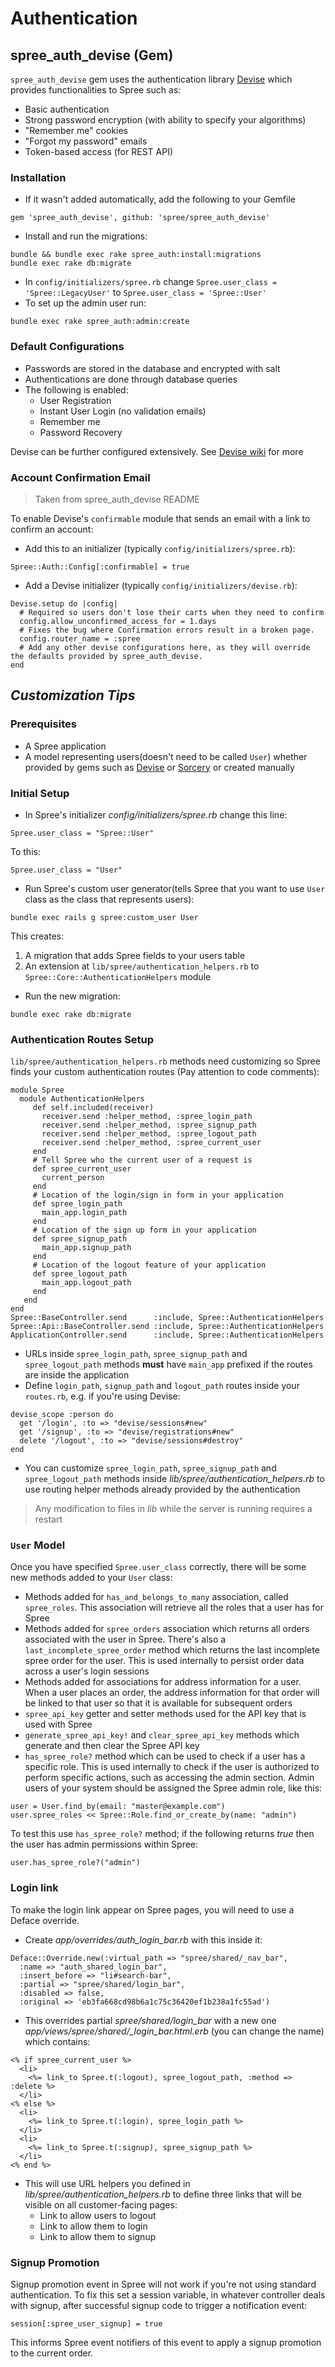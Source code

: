 # Authentication

## spree_auth_devise (Gem)
`spree_auth_devise` gem uses the authentication library
[Devise](https://github.com/plataformatec/devise/wiki) which provides functionalities to Spree
such as:
- Basic authentication
- Strong password encryption (with ability to specify your algorithms)
- "Remember me" cookies
- "Forgot my password" emails
- Token-based access (for REST API)

### Installation
* If it wasn't added automatically, add the following to your Gemfile
```
gem 'spree_auth_devise', github: 'spree/spree_auth_devise'
```
* Install and run the migrations:
```shell
bundle && bundle exec rake spree_auth:install:migrations
bundle exec rake db:migrate
```
* In `config/initializers/spree.rb` change `Spree.user_class = 'Spree::LegacyUser'` to
`Spree.user_class = 'Spree::User'`
* To set up the admin user run:
```shell
bundle exec rake spree_auth:admin:create
```

### Default Configurations
* Passwords are stored in the database and encrypted with salt
* Authentications are done through database queries
* The following is enabled:
  * User Registration
  * Instant User Login (no validation emails)
  * Remember me
  * Password Recovery

Devise can be further configured extensively. See
[Devise wiki](https://github.com/plataformatec/devise/wiki) for more

### Account Confirmation Email
> Taken from spree_auth_devise README

To enable Devise's `confirmable` module that sends an email with a link to confirm an account:
* Add this to an initializer (typically `config/initializers/spree.rb`):
```
Spree::Auth::Config[:confirmable] = true
```
* Add a Devise initializer (typically `config/initializers/devise.rb`):
```
Devise.setup do |config|
  # Required so users don't lose their carts when they need to confirm
  config.allow_unconfirmed_access_for = 1.days
  # Fixes the bug where Confirmation errors result in a broken page.
  config.router_name = :spree
  # Add any other devise configurations here, as they will override the defaults provided by spree_auth_devise.
end
```

## *Customization Tips*
### Prerequisites
* A Spree application
* A model representing users(doesn't need to be called `User`) whether provided by gems such as
[Devise](https://github.com/plataformatec/devise) or
[Sorcery](https://github.com/NoamB/sorcery) or created manually

### Initial Setup
* In Spree's initializer *config/initializers/spree.rb* change this line:
```
Spree.user_class = "Spree::User"
```
To this:
```
Spree.user_class = "User"
```
* Run Spree's custom user generator(tells Spree that you want to use `User` class as the class
that represents users):

```shell
bundle exec rails g spree:custom_user User
```
This creates:
1. A migration that adds Spree fields to your users table
2. An extension at `lib/spree/authentication_helpers.rb` to
  `Spree::Core::AuthenticationHelpers` module


* Run the new migration:
```shell
bundle exec rake db:migrate
```

### Authentication Routes Setup
`lib/spree/authentication_helpers.rb` methods need customizing so Spree finds your custom
authentication routes (Pay attention to code comments):
```
module Spree
  module AuthenticationHelpers
     def self.included(receiver)
       receiver.send :helper_method, :spree_login_path
       receiver.send :helper_method, :spree_signup_path
       receiver.send :helper_method, :spree_logout_path
       receiver.send :helper_method, :spree_current_user
     end
     # Tell Spree who the current user of a request is
     def spree_current_user
       current_person
     end
     # Location of the login/sign in form in your application
     def spree_login_path
       main_app.login_path
     end
     # Location of the sign up form in your application
     def spree_signup_path
       main_app.signup_path
     end
     # Location of the logout feature of your application
     def spree_logout_path
       main_app.logout_path
     end
   end
end
Spree::BaseController.send      :include, Spree::AuthenticationHelpers
Spree::Api::BaseController.send :include, Spree::AuthenticationHelpers
ApplicationController.send      :include, Spree::AuthenticationHelpers
```
* URLs inside `spree_login_path`, `spree_signup_path` and `spree_logout_path` methods **must**
have `main_app` prefixed if the routes are inside the application
* Define `login_path`, `signup_path` and `logout_path` routes inside your `routes.rb`, e.g. if
you're using Devise:
```
devise_scope :person do
  get '/login', :to => "devise/sessions#new"
  get '/signup', :to => "devise/registrations#new"
  delete '/logout', :to => "devise/sessions#destroy"
end
```
* You can customize `spree_login_path`, `spree_signup_path` and `spree_logout_path` methods
inside *lib/spree/authentication_helpers.rb* to use routing helper methods already provided by the authentication

> Any modification to files in *lib* while the server is running requires a restart

### `User` Model
Once you have specified `Spree.user_class` correctly, there will be
some new methods added to your `User` class:

* Methods added for `has_and_belongs_to_many` association, called `spree_roles`. This
association will retrieve all the roles that a user has for Spree
* Methods added for `spree_orders` association which returns all orders associated with the
user in Spree. There's also a `last_incomplete_spree_order` method which returns the last
incomplete spree order for the user. This is used internally to persist order data across a
user's login sessions
* Methods added for associations for address information for a user. When a user places an
order, the address information for that order will be linked to that user so that it is available
for subsequent orders
* `spree_api_key` getter and setter methods used for the API key that is used with Spree
* `generate_spree_api_key!` and `clear_spree_api_key` methods which generate and then clear the
Spree API key
* `has_spree_role?` method which can be used to check if a user has a specific role. This is used
internally to check if the user is authorized to perform specific actions, such as accessing the
admin section. Admin users of your system should be assigned the Spree admin role, like this:
```
user = User.find_by(email: "master@example.com")
user.spree_roles << Spree::Role.find_or_create_by(name: "admin")
```
To test this use `has_spree_role?` method; if the following returns *true* then the user has admin
permissions within Spree:
```
user.has_spree_role?("admin")
```

### Login link
To make the login link appear on Spree pages, you will need to use a Deface override.

* Create *app/overrides/auth_login_bar.rb* with this inside it:
```
Deface::Override.new(:virtual_path => "spree/shared/_nav_bar",
  :name => "auth_shared_login_bar",
  :insert_before => "li#search-bar",
  :partial => "spree/shared/login_bar",
  :disabled => false,
  :original => 'eb3fa668cd98b6a1c75c36420ef1b238a1fc55ad')
```
* This overrides partial *spree/shared/login_bar* with a new one
*app/views/spree/shared/_login_bar.html.erb* (you can change the name) which contains:
```erb
<% if spree_current_user %>
  <li>
    <%= link_to Spree.t(:logout), spree_logout_path, :method => :delete %>
  </li>
<% else %>
  <li>
    <%= link_to Spree.t(:login), spree_login_path %>
  </li>
  <li>
    <%= link_to Spree.t(:signup), spree_signup_path %>
  </li>
<% end %>
```
* This will use URL helpers you defined in *lib/spree/authentication_helpers.rb* to
define three links that will be visible on all customer-facing pages:
    * Link to allow users to logout
    * Link to allow them to login
    * Link to allow them to signup

### Signup Promotion
Signup promotion event in Spree will not work if you're not using standard authentication.
To fix this set a session variable, in whatever controller deals with signup, after successful
signup code to trigger a notification event:
```
session[:spree_user_signup] = true
```
This informs Spree event notifiers of this event to apply a signup promotion to the current order.
